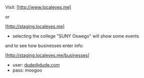 Visit: 
  [http://www.localeyes.me]

or

 [http://staging.localeyes.me]

   - selecting the college  "SUNY Oswego" will show some events

 and to see how businesses enter info:

 [http://staging.localeyes.me/businesses]

   - user: dude@dude.com
   - pass: moogoo